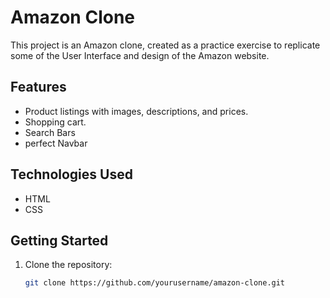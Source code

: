 # Amazon Clone

This project is an Amazon clone, created as a practice exercise to replicate some of the User Interface and design of the Amazon website.

## Features

- Product listings with images, descriptions, and prices.
- Shopping cart.
- Search Bars
- perfect Navbar

## Technologies Used

- HTML
- CSS

## Getting Started

1. Clone the repository:

   ```bash
   git clone https://github.com/yourusername/amazon-clone.git
